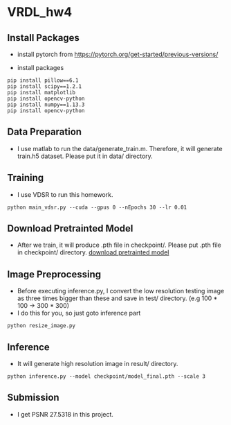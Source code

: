 # VRDL_hw4
## Install Packages

* install pytorch from https://pytorch.org/get-started/previous-versions/

* install packages
```
pip install pillow==6.1
pip install scipy==1.2.1
pip install matplotlib
pip install opencv-python
pip install numpy==1.13.3
pip install opencv-python

```

## Data Preparation
* I use matlab to run the data/generate_train.m. Therefore, it will generate train.h5 dataset. Please put it in data/ directory.

## Training
* I use VDSR to run this homework.
```
python main_vdsr.py --cuda --gpus 0 --nEpochs 30 --lr 0.01
```

## Download Pretrainted Model
* After we train, it will produce .pth file in checkpoint/. Please put .pth file in checkpoint/ directory. [download pretrainted model](https://drive.google.com/file/d/1TLKZehRFBav7pvuUL6kSLTtFzxGIqd3t/view?usp=sharing)

## Image Preprocessing
* Before executing inference.py, I convert the low resolution testing image as three times bigger than these and save in test/ directory. (e.g 100 * 100 -> 300 * 300)
* I do this for you, so just goto inference part

```
python resize_image.py
```

## Inference
* It will generate high resolution image in result/ directory.
```
python inference.py --model checkpoint/model_final.pth --scale 3
```
## Submission
* I get PSNR 27.5318 in this project.
